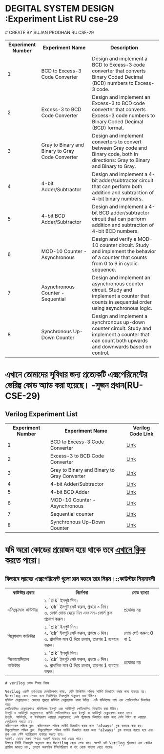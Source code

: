 
<h1>DEGITAL SYSTEM DESIGN :Experiment List RU cse-29</h1>
# CREATE BY SUJAN PRODHAN RU.CSE-29
    <table>
        <tr>
            <th>Experiment Number</th>
            <th>Experiment Name</th>
            <th>Description</th>
        </tr>
        <tr>
            <td>1</td>
            <td>BCD to Excess-3 Code Converter</td>
            <td>Design and implement a BCD to Excess-3 code converter that converts Binary Coded Decimal (BCD) numbers to Excess-3 code.</td>
        </tr>
        <tr>
            <td>2</td>
            <td>Excess-3 to BCD Code Converter</td>
            <td>Design and implement an Excess-3 to BCD code converter that converts Excess-3 code numbers to Binary Coded Decimal (BCD) format.</td>
        </tr>
        <tr>
            <td>3</td>
            <td>Gray to Binary and Binary to Gray Code Converter</td>
            <td>Design and implement converters to convert between Gray code and Binary code, both in directions: Gray to Binary and Binary to Gray.</td>
        </tr>
        <tr>
            <td>4</td>
            <td>4-bit Adder/Subtractor</td>
            <td>Design and implement a 4-bit adder/subtractor circuit that can perform both addition and subtraction of 4-bit binary numbers.</td>
        </tr>
        <tr>
            <td>5</td>
            <td>4-bit BCD Adder/Subtractor</td>
            <td>Design and implement a 4-bit BCD adder/subtractor circuit that can perform addition and subtraction of 4-bit BCD numbers.</td>
        </tr>
        <tr>
            <td>6</td>
            <td>MOD-10 Counter - Asynchronous</td>
            <td>Design and verify a MOD-10 counter circuit. Study and implement the behavior of a counter that counts from 0 to 9 in cyclic sequence.</td>
        </tr>
        <tr>
            <td>7</td>
            <td>Asynchronous Counter - Sequential</td>
            <td>Design and implement an asynchronous counter circuit. Study and implement a counter that counts in sequential order using asynchronous logic.</td>
        </tr>
        <tr>
            <td>8</td>
            <td>Synchronous Up-Down Counter</td>
            <td>Design and implement a synchronous up-down counter circuit. Study and implement a counter that can count both upwards and downwards based on control.</td>
        </tr>
    </table>

# এখানে তোমাদের সুবিধার জন্য প্রত্যেকটি এক্সপেরিমেন্টের ভেরিল্গ কোড অ্যাড করা হয়েছে। -সুজন প্রধান(RU-CSE-29)
<h2>Verilog Experiment List</h2>

<table>
    <tr>
        <th>Experiment Number</th>
        <th>Experiment Name</th>
        <th>Verilog Code Link</th>
    </tr>
    <tr>
        <td>1</td>
        <td>BCD to Excess-3 Code Converter</td>
        <td><a href="https://github.com/prodhan2/DSD_verilog/blob/main/BCD%20to%20EXcess3.v">Link</a></td>
    </tr>
    <tr>
        <td>2</td>
        <td>Excess-3 to BCD Code Converter</td>
        <td><a href="https://github.com/prodhan2/DSD_verilog/blob/main/BCD%20to%20EXcess3.v">Link</a></td>
    </tr>
    <tr>
        <td>3</td>
        <td>Gray to Binary and Binary to Gray Converter</td>
        <td><a href="https://github.com/prodhan2/DSD_verilog/blob/main/Binary_to_gray.v">Link</a></td>
    </tr>
    <tr>
        <td>4</td>
        <td>4-bit Adder/Subtractor</td>
        <td><a href="https://github.com/prodhan2/DSD_verilog/blob/main/4%20bit%20adder%20subtractor.v">Link</a></td>
    </tr>
    <tr>
        <td>5</td>
        <td>4-bit BCD Adder</td>
        <td><a href="https://github.com/prodhan2/DSD_verilog/blob/main/BCD%20adder.v">Link</a></td>
    </tr>
    <tr>
        <td>6</td>
        <td>MOD-10 Counter - Asynchronous</td>
        <td><a href="https://github.com/prodhan2/DSD_verilog/blob/main/Mod%2010%20counter%20.v">Link</a></td>
    </tr>
    <tr>
        <td>7</td>
        <td> Sequential counter </td>
        <td><a href="https://github.com/prodhan2/DSD_verilog/blob/main/4%20bit%20sequential%20%20up%20down%20%20counter%20.v">Link</a></td>
    </tr>
    <tr>
        <td>8</td>
        <td>Synchronous Up-Down Counter</td>
        <td><a href="https://github.com/prodhan2/DSD_verilog/blob/main/3Bit%20synchornous%20up%20down%20counter.v">Link</a></td>
    </tr>
</table>

# যদি অরো কোডের  প্রয়োজন হয়ে থাকে তবে  <a href="https://github.com/prodhan2/DSD_verilog">এখানে ক্লিক</a> করতে পারো। 
<h2> কিভাবে ল্যাবের এক্সপেরিমেন্ট গুলো রান করবে তার নিয়ম।::কাউন্টার নিয়মাবলী</h2>

<table>
    <tr>
        <th>কাউন্টার প্রকার</th>
        <th>নির্দেশনা</th>
        <th>মোড ব্যাখ্যা</th>
    </tr>
    <tr>
        <td>এসিঙ্ক্রোনাস কাউন্টার</td>
        <td>
            ১. `clk` ইনপুট দিন।<br>
            ২. `clr` ইনপুট সেট করুন, প্রথমে ০ দিন।<br>
            ৩. ফোর্স মোড ছেড়ে দিন  এবং নন-ফোর্স ক্লক প্রযোগ করুন।
        </td>
        <td>প্রযোজ্য নয়</td>
    </tr>
    <tr>
        <td>সিঙ্ক্রোনাস কাউন্টার</td>
        <td>
            ১. `clk` ইনপুট দিন।<br>
            ২. `clr` ইনপুট সেট করুন, প্রথমে ০ দিন।<br>
            ৩. প্রাথমিক মান 0 দিয়ে চালান, তারপর 1 ব্যবহার করুন।
        </td>
        <td>মোড সেট করুন: 0 বা 1</td>
    </tr>
    <tr>
        <td>সিকোয়েন্সিয়াল কাউন্টার</td>
        <td>
            ১. `clk` ইনপুট দিন।<br>
            ২. `clr` ইনপুট সেট করুন, প্রথমে ০ দিন।<br>
            ৩. প্রাথমিক মান 0 দিয়ে চালান, তারপর 1 ব্যবহার করুন।
        </td>
        <td>প্রযোজ্য নয়</td>
    </tr>
</table>

```
# verilog কোড লিখার নিয়ম

Verilog একটি হার্ডওয়্যার ডেসক্রিপশন ভাষা, যেটি ডিজিটাল লজিক সার্কিট ডিজাইন করার জন্য ব্যবহার হয়। Verilog কোড লেখার জন্য নিম্নলিখিত নিয়মগুলি অনুসরণ করা উচিত:
মডিউল ডেক্লারেশন: কোডের শুরুতে মডিউল ডেক্লারেশন থাকা উচিত। এটি মডিউলের নাম এবং পোর্টফোলিও ডিফাইন করে।
পোর্টফোলিও ডেক্লারেশন: মডিউলের ইনপুট এবং আউটপুট পোর্টফোলিও ডিফাইন করা উচিত।
ইনপুট ও আউটপুট ডেক্লারেশন: প্রতিটি পোর্টফোলিওর জন্য ইনপুট বা আউটপুট ডেক্লারেশন করতে হবে।
ইনপুট, আউটপুট, বা ইনটারনাল ওয়ায়ার ডেক্লারেশন: ডেটা স্ট্রাকচার ডিফাইন করার জন্য ডেটা টাইপ বা ওয়ায়ার ডেক্লারেশন করতে হবে।
কম্বিনেশনাল লজিক ব্লক: কম্বিনেশনাল লজিক সার্কিট ডিজাইন করার জন্য "always" ব্লক ব্যবহার করা হয়।
সিকুয়েন্সিয়াল লজিক ব্লক: সিকুয়েন্সিয়াল লজিক সার্কিট ডিজাইন করার জন্য "always" ব্লক ব্যবহার করতে হবে এবং ক্লক এবং স্টেট ভ্যারিয়েবল ব্যবহার করতে হবে।
কমেন্ট: কোডে মন্তব্য লিখতে কমেন্ট ব্যবহার করা যেতে পারে।
উপরের নির্দিষ্ট নিয়মগুলি অনুসরণ করে Verilog কোড লেখা যায়। আপনি যদি Verilog স্ট্রাকচার এবং কোডিং প্র্যাক্টিস জানতে চান, তাহলে অনলাইন টিউটোরিয়াল বা বই থেকে সাহায্য নেতে পারেন।  ```


